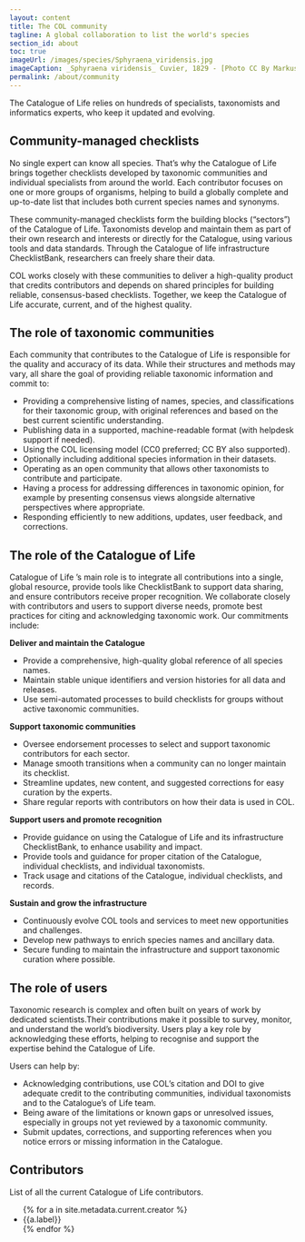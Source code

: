 ```yaml
---
layout: content
title: The COL community
tagline: A global collaboration to list the world's species
section_id: about
toc: true
imageUrl: /images/species/Sphyraena_viridensis.jpg    
imageCaption: _Sphyraena viridensis_ Cuvier, 1829 - [Photo CC By Markus Döring](https://www.inaturalist.org/observations/87857259)
permalink: /about/community
---
```


The Catalogue of Life relies on hundreds of specialists, taxonomists and informatics experts, who keep it updated and evolving. 

## Community-managed checklists

No single expert can know all species. That’s why the Catalogue of Life brings together checklists developed by taxonomic communities and individual specialists from around the world. Each contributor focuses on one or more groups of organisms, helping to build a globally complete and up-to-date list that includes both current species names and synonyms.

These community-managed checklists form the building blocks (“sectors”) of the Catalogue of Life. Taxonomists develop and maintain them as part of their own research and interests or directly for the Catalogue, using various tools and data standards. Through the Catalogue of life infrastructure ChecklistBank, researchers can freely share their data.

COL works closely with these communities to deliver a high-quality product that credits contributors and depends on shared principles for building reliable, consensus-based checklists. Together, we keep the Catalogue of Life accurate, current, and of the highest quality.

## The role of taxonomic communities

Each community  that contributes to the Catalogue of Life is responsible for the quality and accuracy of its data. While their structures and methods may vary, all share the goal of providing reliable taxonomic information and commit to:

- Providing a comprehensive listing of names, species, and classifications for their taxonomic group, with original references and based on the best current scientific understanding.
- Publishing data in a supported, machine-readable format (with helpdesk support if needed).
- Using the COL licensing model (CC0 preferred; CC BY also supported).
- Optionally including additional species information in their datasets.
- Operating as an open community that allows other taxonomists to contribute and participate.
- Having a process for addressing differences in taxonomic opinion, for example by presenting consensus views alongside alternative perspectives where appropriate.
- Responding efficiently to new additions, updates, user feedback, and corrections.


## The role of the Catalogue of Life

Catalogue of Life ’s main role is to integrate all contributions into a single, global resource, provide tools like ChecklistBank to support data sharing, and ensure contributors receive proper recognition. We collaborate closely with contributors and users to support diverse needs, promote best practices for citing and acknowledging taxonomic work. Our commitments include:

**Deliver and maintain the Catalogue**

- Provide a comprehensive, high-quality global reference of all species names.
- Maintain stable unique identifiers and version histories for all data and releases.
- Use semi-automated processes to build checklists for groups without active taxonomic communities.

**Support taxonomic communities**

- Oversee endorsement processes to select and support taxonomic contributors for each sector.
- Manage smooth transitions when a community can no longer maintain its checklist.
- Streamline updates, new content, and suggested corrections for easy curation by the experts.
- Share regular reports with contributors on how their data is used in COL.

**Support users and promote recognition**

- Provide guidance on using the Catalogue of Life and its infrastructure ChecklistBank, to enhance usability and impact.
- Provide tools and guidance for proper citation of the Catalogue, individual checklists, and individual taxonomists.
- Track usage and citations of the Catalogue, individual checklists, and records.

**Sustain and grow the infrastructure**

- Continuously evolve COL tools and services to meet new opportunities and challenges.
- Develop new pathways to enrich species names and ancillary data.
- Secure funding to maintain the infrastructure and support taxonomic curation where possible.


## The role of users

Taxonomic research is complex and often built on years of work by dedicated scientists.Their contributions make it possible to survey, monitor, and understand the world’s biodiversity. Users play a key role by acknowledging these efforts, helping to recognise and support the expertise behind the Catalogue of Life.

Users can help by:

- Acknowledging contributions, use COL’s citation and DOI to give adequate credit to the contributing communities, individual taxonomists and to the Catalogue’s of Life team.
- Being aware of the limitations or known gaps or unresolved  issues, especially in groups not yet reviewed by a taxonomic community.
- Submit updates, corrections, and supporting references when you notice errors or missing information in the Catalogue.



## Contributors
List of all the current Catalogue of Life contributors.

<div id="contributors">  
  <ul>
    <!--
  assign sorted = site.metadata.current.creator | sort: 'family', "last"
    -->
  {% for a in site.metadata.current.creator %}
    <li>{{a.label}}</li>
  {% endfor %}
  </ul>
</div>
